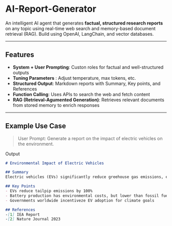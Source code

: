 # AI-Report-Generator

An intelligent AI agent that generates **factual, structured research reports** on any topic using real-time web search and memory-based document retrieval (RAG). Build using OpenAI, LangChain, and vector databases.

---

## Features

- **System + User Prompting**: Custon roles for factual and well-structured outputs
- **Tuning Parameters** : Adjust temperature, max tokens, etc.
- **Structured Output**: Markdown reports with Summary, Key points, and References
- **Function Calling**: Uses APIs to search the web and fetch content
- **RAG (Retrieval-Agumented Generation)**: Retrieves relevant documents from stored memory to enrich responses

---

## Example Use Case

> User Prompt:
> Generate a report on the impact of electric vehicles on the environment.

Output
```markdown
# Environmental Impact of Electric Vehicles

## Summary
Electric vehicles (EVs) significantly reduce greehouse gas emissions, especially When powered by clean energy sources.  Their adoption is key to sustainable transport.

## Key Points
- EVs reduce tailpip emissions by 100%
- Battery production has environmental costs, but lower than fossil fuel lifecycle
- Governments worldwide incentiveze EV adoption for climate goals

## References
-[1] IEA Report
-[2] Nature Journal 2023 
